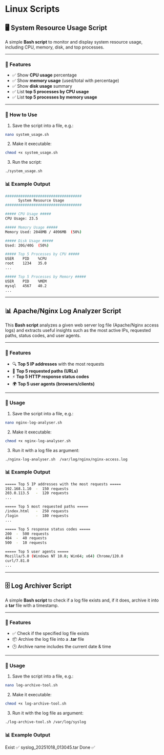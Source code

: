 # Linux Scripts

## 🖥️ System Resource Usage Script

A simple **Bash script** to monitor and display system resource usage, including CPU, memory, disk, and top processes.

---

### 📌 Features
- ✅ Show **CPU usage** percentage  
- ✅ Show **memory usage** (used/total with percentage)  
- ✅ Show **disk usage** summary  
- ✅ List **top 5 processes by CPU usage**  
- ✅ List **top 5 processes by memory usage**  

---

### 🚀 How to Use

1. Save the script into a file, e.g.:

```bash
nano system_usage.sh
```

2. Make it executable:

```bash
chmod +x system_usage.sh
```

3. Run the script:

```bash
./system_usage.sh
```

### 📊 Example Output

```bash
###################################
      System Resource Usage 
###################################

##### CPU Usage #####
CPU Usage: 23.5

##### Memory Usage #####
Memory Used: 2048MB / 4096MB  (50%)

##### Disk Usage #####
Used: 20G/40G  (50%)

##### Top 5 Processes by CPU #####
USER    PID    %CPU
root    1234   35.0
...

##### Top 5 Processes by Memory #####
USER    PID    %MEM
mysql   4567   40.2
...

```
---

## 📊 Apache/Nginx Log Analyzer Script  

This **Bash script** analyzes a given web server log file (Apache/Nginx access logs) and extracts useful insights such as the most active IPs, requested paths, status codes, and user agents.  

---

### 📌 Features
- 🔍 **Top 5 IP addresses** with the most requests  
- 📂 **Top 5 requested paths (URLs)**  
- ⚡ **Top 5 HTTP response status codes**  
- 🌍 **Top 5 user agents (browsers/clients)**  

---

### 🚀 Usage

1. Save the script into a file, e.g.:

```bash
nano nginx-log-analyser.sh
```

2. Make it executable:

```bash
chmod +x nginx-log-analyser.sh
```

3. Run it with a log file as argument:

```bash
./nginx-log-analyser.sh  /var/log/nginx/nginx-access.log
```

### 📊 Example Output


```bash
===== Top 5 IP addresses with the most requests =====
192.168.1.10  -  150 requests
203.0.113.5   -  120 requests
...

===== Top 5 most requested paths =====
/index.html   -  250 requests
/login        -  180 requests
...

===== Top 5 response status codes =====
200  -  500 requests
404  -  40 requests
500  -  10 requests

===== Top 5 user agents =====
Mozilla/5.0 (Windows NT 10.0; Win64; x64) Chrome/120.0
curl/7.81.0
...

```

---

## 🗄️ Log Archiver Script  

A simple **Bash script** to check if a log file exists and, if it does, archive it into a **tar** file with a timestamp.  

---

### 📌 Features
- ✅ Check if the specified log file exists  
- 📦 Archive the log file into a **.tar** file  
- 🕒 Archive name includes the current date & time  

---

### 🚀 Usage  

1. Save the script into a file, e.g.:  

```bash
nano log-archive-tool.sh
```


2. Make it executable:

```bash
chmod +x log-archive-tool.sh
```

3. Run it with the log file as argument:

```bash
./log-archive-tool.sh /var/log/syslog
```


### 📊 Example Output

Exist ✅
syslog_20251018_013045.tar
Done ✅










